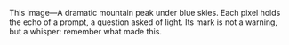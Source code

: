 This image—A dramatic mountain peak under blue skies.
Each pixel holds the echo of a prompt, a question asked of light.
Its mark is not a warning, but a whisper: remember what made this.
